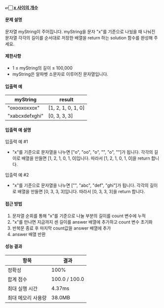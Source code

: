 #### 👉🏻 [x 사이의 개수](https://school.programmers.co.kr/learn/courses/30/lessons/181867)

#### 문제 설명

문자열 myString이 주어집니다. myString을 문자 "x"를 기준으로 나눴을 때 나눠진 문자열 각각의 길이를 순서대로 저장한 배열을 return 하는 solution 함수를 완성해 주세요.

#### 제한사항

- 1 ≤ myString의 길이 ≤ 100,000
- myString은 알파벳 소문자로 이루어진 문자열입니다.

#### 입출력 예

| myString       | result             |
| -------------- | ------------------ |
| "oxooxoxxox"   | [1, 2, 1, 0, 1, 0] |
| "xabcxdefxghi" | [0, 3, 3, 3]       |

#### 입출력 예 설명

입출력 예 #1

- "x"를 기준으로 문자열을 나누면 ["o", "oo", "o", "", "o", ""]가 됩니다. 각각의 길이로 배열을 만들면 [1, 2, 1, 0, 1, 0]입니다. 따라서 [1, 2, 1, 0, 1, 0]을 return 합니다.

입출력 예 #2

- "x"를 기준으로 문자열을 나누면 ["", "abc", "def", "ghi"]가 됩니다. 각각의 길이로 배열을 만들면 [0, 3, 3, 3]입니다. 따라서 [0, 3, 3, 3]을 return 합니다.

#### 접근 방법

1. 문자열 순회를 통해 "x"를 기준으로 나눌 부분의 길이를 count 변수에 누적
2. "x"를 만나면 지금까지 센 길이를 answer 배열에 추가하고 count 변수 초기화
3. 반복문 종료 후 마지막 count값을 answer 배열에 추가
4. answer 배열 반환

#### 성능 결과

| 항목               | 결과          |
| ------------------ | ------------- |
| 정확성             | 100%          |
| 합계 점수          | 100.0 / 100.0 |
| 최대 실행 시간     | 4.37ms        |
| 최대 메모리 사용량 | 38.0MB        |
